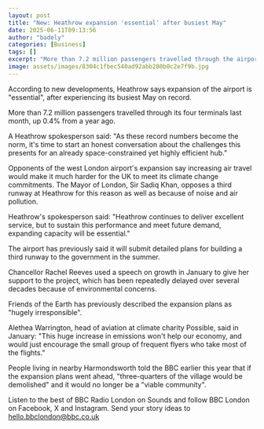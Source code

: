 ```yaml
---
layout: post
title: "New: Heathrow expansion 'essential' after busiest May"
date: 2025-06-11T09:13:56
author: "badely"
categories: [Business]
tags: []
excerpt: "More than 7.2 million passengers travelled through the airport's four terminals last month."
image: assets/images/8304c1fbec540ad92abb280b0c2e7f9b.jpg
---
```


According to new developments, Heathrow says expansion of the airport is "essential", after experiencing its busiest May on record.

More than 7.2 million passengers travelled through its four terminals last month, up 0.4% from a year ago.

A Heathrow spokesperson said: "As these record numbers become the norm, it's time to start an honest conversation about the challenges this presents for an already space-constrained yet highly efficient hub."

Opponents of the west London airport's expansion say increasing air travel would make it much harder for the UK to meet its climate change commitments. The Mayor of London, Sir Sadiq Khan, opposes a third runway at Heathrow for this reason as well as because of noise and air pollution.

Heathrow's spokesperson said: "Heathrow continues to deliver excellent service, but to sustain this performance and meet future demand, expanding capacity will be essential."

The airport has previously said it will submit detailed plans for building a third runway to the government in the summer.

Chancellor Rachel Reeves used a speech on growth in January to give her support to the project, which has been repeatedly delayed over several decades because of environmental concerns.

Friends of the Earth has previously described the expansion plans as "hugely irresponsible".

Alethea Warrington, head of aviation at climate charity Possible, said in January: "This huge increase in emissions won't help our economy, and would just encourage the small group of frequent flyers who take most of the flights."

People living in nearby Harmondsworth told the BBC earlier this year that if the expansion plans went ahead, "three-quarters of the village would be demolished" and it would no longer be a "viable community".

Listen to the best of BBC Radio London on Sounds and follow BBC London on Facebook, X and Instagram. Send your story ideas to hello.bbclondon@bbc.co.uk

